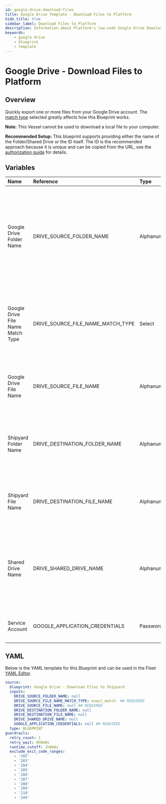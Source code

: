 ```yaml
---
id: google-drive-download-files
title: Google Drive Template - Download Files to Platform
hide_title: true
sidebar_label: Download Files to Platform
description: Information about Platform's low-code Google Drive Download Files to Platform blueprint. Quickly export one or more files from your Google Drive account. 
keywords:
    - google drive
    - blueprint
    - template
---
```


# Google Drive - Download Files to Platform

## Overview
Quickly export one or more files from your Google Drive account. The [match type](https://www.shipyardapp.com/docs/reference/blueprint-library/match-type/) selected greatly affects how this Blueprint works.

**Note:** This Vessel cannot be used to download a local file to your computer.

**Recommended Setup:**
This blueprint supports providing either the name of the Folder/Shared Drive or the ID itself. The ID is the recommended approach because it is unique and can be copied from the URL, see the [authorization guide](https://www.shipyardapp.com/docs/blueprint-library/google-drive/google-drive-authorization/) for details.

## Variables

| Name | Reference | Type | Required | Default | Options | Description |
|:-----|:----------|:-----|:---------|:--------|:--------|:------------|
| Google Drive Folder Name | DRIVE_SOURCE_FOLDER_NAME  | Alphanumeric |:heavy_minus_sign: | - | - | Name of the folder where the file is stored in Google Drive. Leaving blank will place the file in the root directory of Google Drive which is inaccessible from the UI. |
| Google Drive File Name Match Type | DRIVE_SOURCE_FILE_NAME_MATCH_TYPE  | Select |:white_check_mark: | `exact_match` | Exact Match: `exact_match`<br></br><br></br>Regex Match: `regex_match`<br></br><br></br> | Determines if the text in "Google Drive File Name" will look for one file with exact match, or multiple files using regex. |
| Google Drive File Name | DRIVE_SOURCE_FILE_NAME  | Alphanumeric |:white_check_mark: | - | - | Name of the target file in Google Drive. Can be regex if "Match Type" is set accordingly. |
| Shipyard Folder Name | DRIVE_DESTINATION_FOLDER_NAME  | Alphanumeric |:heavy_minus_sign: | - | - | Folder where the file(s) should be downloaded. Leaving blank will place the file in the home directory. |
| Shipyard File Name | DRIVE_DESTINATION_FILE_NAME  | Alphanumeric |:heavy_minus_sign: | - | - | What to name the file(s) being downloaded. If left blank, defaults to the original file name(s). |
| Shared Drive Name | DRIVE_SHARED_DRIVE_NAME  | Alphanumeric |:heavy_minus_sign: | - | - | Name of the Shared Drive the sheet exists in. This field is case sensitive. Leave blank if the file does not exist in a Shared Drive. |
| Service Account | GOOGLE_APPLICATION_CREDENTIALS  | Password |:white_check_mark: | - | - | JSON from a Google Cloud Service account key. |


## YAML
Below is the YAML template for this Blueprint and can be used in the Fleet [YAML Editor](../../reference/fleets/yaml-editor.md).
```yaml
source:
  blueprint: Google Drive - Download Files to Shipyard
  inputs:
    DRIVE_SOURCE_FOLDER_NAME: null
    DRIVE_SOURCE_FILE_NAME_MATCH_TYPE: exact_match  ## REQUIRED
    DRIVE_SOURCE_FILE_NAME: null ## REQUIRED
    DRIVE_DESTINATION_FOLDER_NAME: null
    DRIVE_DESTINATION_FILE_NAME: null
    DRIVE_SHARED_DRIVE_NAME: null
    GOOGLE_APPLICATION_CREDENTIALS: null ## REQUIRED
  type: BLUEPRINT
guardrails:
  retry_count: 1
  retry_wait: 0h0m0s
  runtime_cutoff: 1h0m0s
  exclude_exit_code_ranges:
    - '202'
    - '203'
    - '204'
    - '205'
    - '206'
    - '207'
    - '208'
    - '209'
    - '210'
    - '249'

```
